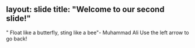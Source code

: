 layout: slide
title: "Welcome to our second slide!"
---
" Float like a butterfly, sting like a bee"- Muhammad Ali
Use the left arrow to go back!
